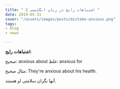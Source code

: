 ```yaml
---
title: " 2 اشتباهات رایج در زبان انگلیسی "
date: 2019-05-31
cover: "/assets/images/posts/mistake-anxious.png"
tags:
- blog
- news

---
```

**اشتباهات رایج**: 

صحیح: anxious about          غلط: anxious for

مثال صحیح: They're anxious about his health.

آنها نگران سلامتی او هستند.